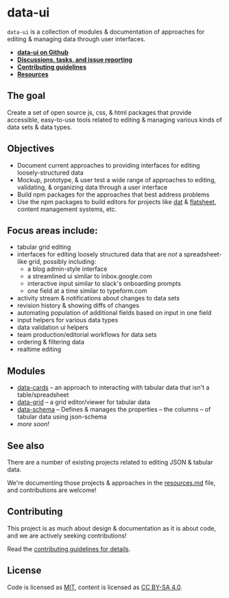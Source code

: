 # data-ui

`data-ui` is a collection of modules & documentation of approaches for editing & managing data through user interfaces.

- **[data-ui on Github](http://github.com/sethvincent/data-ui)**
- **[Discussions, tasks, and issue reporting](http://github.com/sethvincent/data-ui/issues)**
- **[Contributing guidelines](CONTRIBUTING.md)**
- **[Resources](resources.md)**

## The goal

Create a set of open source js, css, & html packages that provide accessible, easy-to-use tools related to editing & managing various kinds of data sets & data types.

## Objectives

- Document current approaches to providing interfaces for editing loosely-structured data
- Mockup, prototype, & user test a wide range of approaches to editing, validating, & organizing data through a user interface
- Build npm packages for the approaches that best address problems
- Use the npm packages to build editors for projects like [dat](http://github.com/maxogden/dat) & [flatsheet](http://github.com/flatsheet), content management systems, etc.

## Focus areas include:

- tabular grid editing
- interfaces for editing loosely structured data that are _not_ a spreadsheet-like grid, possibly including:
  - a blog admin-style interface
  - a streamlined ui similar to inbox.google.com
  - interactive input similar to slack's onboarding prompts
  - one field at a time similar to typeform.com
- activity stream & notifications about changes to data sets
- revision history & showing diffs of changes
- automating population of additional fields based on input in one field
- input helpers for various data types
- data validation ui helpers
- team production/editorial workflows for data sets
- ordering & filtering data
- realtime editing

## Modules

- [data-cards](http://github.com/sethvincent/data-cards) – an approach to interacting with tabular data that isn't a table/spreadsheet
- [data-grid](http://github.com/sethvincent/data-grid) – a grid editor/viewer for tabular data
- [data-schema](http://github.com/sethvincent/data-schema) – Defines & manages the properties – the columns – of tabular data using json-schema
- _more soon!_

## See also

There are a number of existing projects related to editing JSON & tabular data.

We're documenting those projects & approaches in the [resources.md](resources.md) file, and contributions are welcome!

## Contributing

This project is as much about design & documentation as it is about code, and we are actively seeking contributions!

Read the [contributing guidelines for details](CONTRIBUTING.md).

## License

Code is licensed as [MIT](LICENSE.md), content is licensed as [CC BY-SA 4.0](https://creativecommons.org/licenses/by-sa/4.0/).
